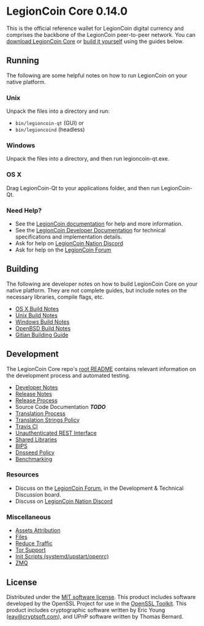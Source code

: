 LegionCoin Core 0.14.0
=====================

This is the official reference wallet for LegionCoin digital currency and comprises the backbone of the LegionCoin peer-to-peer network. You can [download LegionCoin Core](https://www.legioncoin.org/downloads/) or [build it yourself](#building) using the guides below.

Running
---------------------
The following are some helpful notes on how to run LegionCoin on your native platform.

### Unix

Unpack the files into a directory and run:

- `bin/legioncoin-qt` (GUI) or
- `bin/legioncoind` (headless)

### Windows

Unpack the files into a directory, and then run legioncoin-qt.exe.

### OS X

Drag LegionCoin-Qt to your applications folder, and then run LegionCoin-Qt.

### Need Help?

* See the [LegionCoin documentation](https://docs.legioncoin.org)
for help and more information.
* See the [LegionCoin Developer Documentation](https://legioncoin-docs.github.io/) 
for technical specifications and implementation details.
* Ask for help on [LegionCoin Nation Discord](http://legioncoinchat.org)
* Ask for help on the [LegionCoin Forum](https://legioncoin.org/forum)

Building
---------------------
The following are developer notes on how to build LegionCoin Core on your native platform. They are not complete guides, but include notes on the necessary libraries, compile flags, etc.

- [OS X Build Notes](build-osx.md)
- [Unix Build Notes](build-unix.md)
- [Windows Build Notes](build-windows.md)
- [OpenBSD Build Notes](build-openbsd.md)
- [Gitian Building Guide](gitian-building.md)

Development
---------------------
The LegionCoin Core repo's [root README](/README.md) contains relevant information on the development process and automated testing.

- [Developer Notes](developer-notes.md)
- [Release Notes](release-notes.md)
- [Release Process](release-process.md)
- Source Code Documentation ***TODO***
- [Translation Process](translation_process.md)
- [Translation Strings Policy](translation_strings_policy.md)
- [Travis CI](travis-ci.md)
- [Unauthenticated REST Interface](REST-interface.md)
- [Shared Libraries](shared-libraries.md)
- [BIPS](bips.md)
- [Dnsseed Policy](dnsseed-policy.md)
- [Benchmarking](benchmarking.md)

### Resources
* Discuss on the [LegionCoin Forum](https://legioncoin.org/forum), in the Development & Technical Discussion board.
* Discuss on [LegionCoin Nation Discord](http://legioncoinchat.org)

### Miscellaneous
- [Assets Attribution](assets-attribution.md)
- [Files](files.md)
- [Reduce Traffic](reduce-traffic.md)
- [Tor Support](tor.md)
- [Init Scripts (systemd/upstart/openrc)](init.md)
- [ZMQ](zmq.md)

License
---------------------
Distributed under the [MIT software license](/COPYING).
This product includes software developed by the OpenSSL Project for use in the [OpenSSL Toolkit](https://www.openssl.org/). This product includes
cryptographic software written by Eric Young ([eay@cryptsoft.com](mailto:eay@cryptsoft.com)), and UPnP software written by Thomas Bernard.

